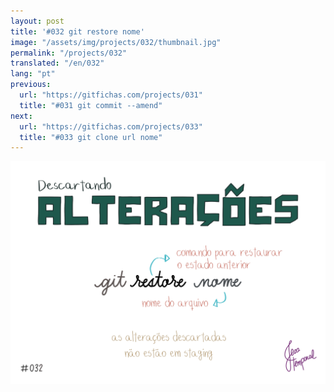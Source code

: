 ```yaml
---
layout: post
title: '#032 git restore nome'
image: "/assets/img/projects/032/thumbnail.jpg"
permalink: "/projects/032"
translated: "/en/032"
lang: "pt"
previous:
  url: "https://gitfichas.com/projects/031"
  title: "#031 git commit --amend"
next:
  url: "https://gitfichas.com/projects/033"
  title: "#033 git clone url nome"
---
```


<img alt="Para descartar as alterações de um arquivo que não está em staging use o comando git restore nome" src="/assets/img/projects/032/full.jpg">